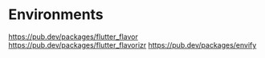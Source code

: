 # Environments
https://pub.dev/packages/flutter_flavor
https://pub.dev/packages/flutter_flavorizr
https://pub.dev/packages/envify

